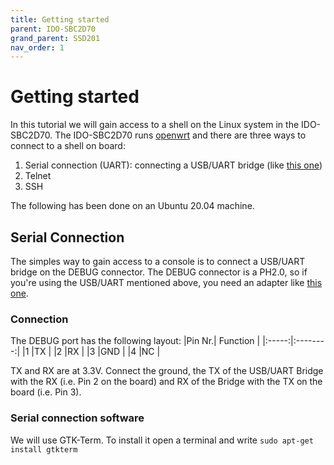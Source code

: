 ```yaml
---
title: Getting started
parent: IDO-SBC2D70
grand_parent: SSD201
nav_order: 1
---
```


# Getting started

In this tutorial we will gain access to a shell on the Linux system in the IDO-SBC2D70. The IDO-SBC2D70 runs [openwrt](https://openwrt.org/) and there are three ways to connect to a shell on board:
1. Serial connection (UART): connecting a USB/UART bridge (like [this one](https://www.amazon.com/IZOKEE-CP2102-Converter-Adapter-Downloader/dp/B07D6LLX19/ref=sr_1_4?dchild=1&keywords=usb+uart&qid=1617289049&sr=8-4))
2. Telnet
3. SSH

The following has been done on an Ubuntu 20.04 machine.

## Serial Connection

The simples way to gain access to a console is to connect a USB/UART bridge on the DEBUG connector. The DEBUG connector is a PH2.0, so if you're using the USB/UART mentioned above, you need an adapter like [this one](https://www.amazon.it/gp/product/B08QYV36T7/ref=ppx_yo_dt_b_asin_title_o03_s00?ie=UTF8&psc=1).

### Connection
The DEBUG port has the following layout:
|Pin Nr.| Function |
|:-----:|:--------:|
|1      |TX        |
|2      |RX        |
|3      |GND       |
|4      |NC        |

TX and RX are at 3.3V. Connect the ground, the TX of the USB/UART Bridge with the RX (i.e. Pin 2 on the board) and RX of the Bridge with the TX on the board (i.e. Pin 3).

### Serial connection software

We will use GTK-Term. To install it open a terminal and write
`sudo apt-get install gtkterm`